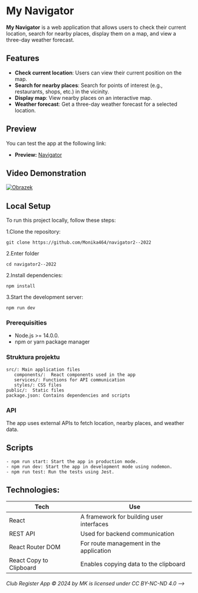 # My Navigator

**My Navigator** is a web application that allows users to check their current location, search for nearby places, display them on a map, and view a three-day weather forecast.

## Features

- **Check current location**: Users can view their current position on the map.
- **Search for nearby places**: Search for points of interest (e.g., restaurants, shops, etc.) in the vicinity.
- **Display map**: View nearby places on an interactive map.
- **Weather forecast**: Get a three-day weather forecast for a selected location.

## Preview

You can test the app at the following link:

- **Preview:** [Navigator](https://navigator.ovh/)

## Video Demonstration

[![Obrazek](https://firebasestorage.googleapis.com/v0/b/my-dojo-web.appspot.com/o/git-pictures%2FNavigator.png?alt=media&token=d76e5016-343b-4d8d-bad6-2805e37945df)](https://vimeo.com/1041583293?share=copy#t=0)

## Local Setup

To run this project locally, follow these steps:

1.Clone the repository:

```
git clone https://github.com/Monika464/navigator2--2022
```

2.Enter folder

```
cd navigator2--2022
```

2.Install dependencies:

```
npm install
```

3.Start the development server:

```
npm run dev
```

### Prerequisities

- Node.js >= 14.0.0.
- npm or yarn package manager

### Struktura projektu

    src/: Main application files
       components/:  React components used in the app
       services/: Functions for API communication
       styles/: CSS files
    public/:  Static files
    package.json: Contains dependencies and scripts

### API

The app uses external APIs to fetch location, nearby places, and weather data.

## Scripts

    - npm run start: Start the app in production mode.
    - npm run dev: Start the app in development mode using nodemon.
    - npm run test: Run the tests using Jest.

## Technologies:

| Tech                    | Use                                      |
| ----------------------- | ---------------------------------------- |
| React                   | A framework for building user interfaces |
| REST API                | Used for backend communication           |
| React Router DOM        | For route management in the application  |
| React Copy to Clipboard | Enables copying data to the clipboard    |

###### Club Register App © 2024 by MK is licensed under CC BY-NC-ND 4.0 -->
